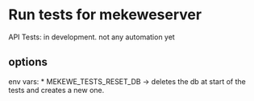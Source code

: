 # Run tests for mekeweserver

API Tests: in development. not any automation yet

## options

env vars:
    * MEKEWE_TESTS_RESET_DB -> deletes the db at start of the tests and creates a new one.